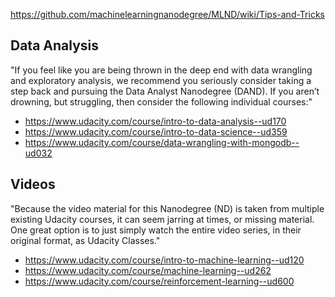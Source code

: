 
https://github.com/machinelearningnanodegree/MLND/wiki/Tips-and-Tricks

## Data Analysis
"If you feel like you are being thrown in the deep end with data wrangling and exploratory analysis, we recommend you seriously consider taking a step back and pursuing the Data Analyst Nanodegree (DAND). If you aren’t drowning, but struggling, then consider the following individual courses:"
* https://www.udacity.com/course/intro-to-data-analysis--ud170
* https://www.udacity.com/course/intro-to-data-science--ud359
* https://www.udacity.com/course/data-wrangling-with-mongodb--ud032

## Videos
"Because the video material for this Nanodegree (ND) is taken from multiple existing Udacity courses, it can seem jarring at times, or missing material. One great option is to just simply watch the entire video series, in their original format, as Udacity Classes."
* https://www.udacity.com/course/intro-to-machine-learning--ud120
* https://www.udacity.com/course/machine-learning--ud262
* https://www.udacity.com/course/reinforcement-learning--ud600
